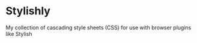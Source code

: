 # Stylishly

My collection of cascading style sheets (CSS) for use with browser plugins like Stylish